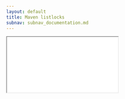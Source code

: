 ```yaml
---
layout: default
title: Maven listlocks
subnav: subnav_documentation.md
---
```


<iframe class="maven" src="generated/listLocks-mojo.html"></iframe>